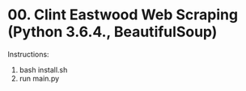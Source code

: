 # 00. Clint Eastwood Web Scraping (Python 3.6.4., BeautifulSoup)

Instructions:



1. bash install.sh
2. run main.py
